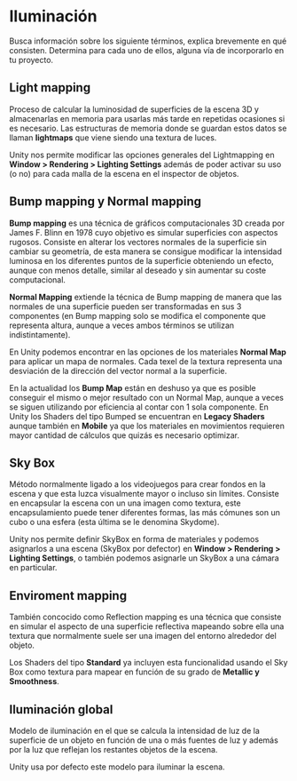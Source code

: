 # Iluminación
Busca información sobre los siguiente términos, explica brevemente en qué consisten. Determina para cada uno de ellos, alguna vía de incorporarlo en tu proyecto.
## Light mapping
Proceso de calcular la luminosidad de superficies de la escena 3D y almacenarlas en memoria para usarlas más tarde en repetidas ocasiones si es necesario. Las estructuras de memoria donde se guardan estos datos se llaman **lightmaps** que viene siendo una textura de luces.

Unity nos permite modificar las opciones generales del Lightmapping en **Window > Rendering > Lighting Settings** además de poder activar su uso (o no) para cada malla de la escena en el inspector de objetos.
## Bump mapping y Normal mapping
**Bump mapping** es una técnica de gráficos computacionales 3D creada por James F. Blinn en 1978 cuyo objetivo es simular superficies con aspectos rugosos.
Consiste en alterar los vectores normales de la superficie sin cambiar su geometría, de esta manera se consigue modificar la intensidad luminosa en los diferentes puntos de la superficie obteniendo un efecto, aunque con menos detalle, similar al deseado  y sin aumentar su coste computacional.

**Normal Mapping** extiende la técnica de Bump mapping de manera que las normales de una superficie pueden ser transformadas en sus 3 componentes (en Bump mapping solo se modifica el componente que representa altura, aunque a veces ambos términos se utilizan indistintamente).

En Unity podemos encontrar en las opciones de los materiales **Normal Map** para aplicar un mapa de normales. Cada texel de la textura representa una desviación de la dirección del vector normal a la superficie.

En la actualidad los **Bump Map** están en deshuso ya que es posible conseguir el mismo o mejor resultado con un Normal Map, aunque a veces se siguen utilizando por eficiencia al contar con 1 sola componente. En Unity los Shaders del tipo Bumped se encuentran en **Legacy Shaders** aunque también en **Mobile** ya que los materiales en movimientos requieren mayor cantidad de cálculos que quizás es necesario optimizar.
## Sky Box
Método normalmente ligado a los videojuegos para crear fondos en la escena y que esta luzca visualmente mayor o incluso sin límites. Consiste en encapsular la escena con un una imagen como textura, este encapsulamiento puede tener diferentes formas, las más cómunes son un cubo o una esfera (esta última se le denomina Skydome).

Unity nos permite definir SkyBox en forma de materiales y podemos asignarlos a una escena (SkyBox por defector) en **Window > Rendering > Lighting Settings**, o también podemos asignarle un SkyBox a una cámara en particular.
## Enviroment mapping
También concocido como Reflection mapping es una técnica que consiste en simular el aspecto de una superficie reflectiva mapeando sobre ella una textura que normalmente suele ser una imagen del entorno alrededor del objeto.

Los Shaders del tipo **Standard** ya incluyen esta funcionalidad usando el Sky Box como textura para mapear en función de su grado de **Metallic y Smoothness**.
## Iluminación global
Modelo de iluminación en el que se calcula la intensidad de luz de la superficie de un objeto en función de una o más fuentes de luz y
además por la luz que reflejan los restantes objetos de la escena.

Unity usa por defecto este modelo para iluminar la escena.
